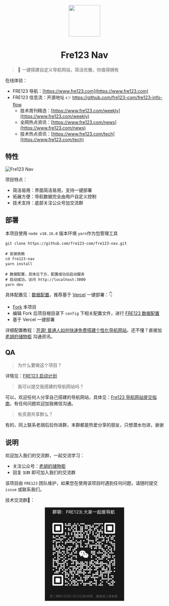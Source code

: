 <p align="center">
  <img src="https://cdn.jsdelivr.net/gh/fre123-com/fre123-info-flow@main/.files/logo.png" width="100" height="100">
</p>
<h1 align="center">Fre123 Nav</h1>

> 👀 一键搭建自定义导航网站，简洁优雅，你值得拥有

在线体验：

- FRE123 导航：[https://www.fre123.com](https://www.fre123.com)
- FRE123 信息流：开源地址 👉 https://github.com/fre123-com/fre123-info-flow
  - 技术周刊精选：[https://www.fre123.com/weekly](https://www.fre123.com/weekly)
  - 全网热点资讯：[https://www.fre123.com/news](https://www.fre123.com/news)
  - 技术热点资讯：[https://www.fre123.com/tech](https://www.fre123.com/tech)

## 特性

![Fre123 Nav](https://cdn.jsdelivr.net/gh/fre123-com/fre123-nav@main/.files/images/index.jpg)

项目特点：

- 简洁易用：界面简洁易用，支持一键部署
- 拓展方便：导航数据完全由用户自定义控制
- 技术支持：底部关注公众号加交流群

## 部署 

本项目使用 `node v18.16.0` 版本环境 `yarn`作为包管理工具

```
git clone https://github.com/fre123-com/fre123-nav.git

# 安装依赖
cd fre123-nav
yarn install

# 数据配置，具体见下方，配置成功后启动服务
# 启动成功，访问 http://localhost:3000 
yarn dev
```

具体配置见：[数据配置](./.files/docs/config.md)，推荐基于 [Vercel](https://vercel.com/new/clone?repository-url=https://github.com/fre123-com/fre123-nav&project-name=fre123-nav&repository-name=fre123-nav&demo-title=fre123-nav&demo-description=fre123-nav&demo-url=https%3A%2F%2Ffre123.com) 一键部署：👇

- [Fork](https://github.com/fre123-com/fre123-nav/fork) 本项目
- 编辑 Fork 后项目根目录下 `config` 下相关配置文件，进行 [FRE123 数据配置](./.files/docs/config.md)
- 基于 Vercel 一键部署

详细配置教程：[开源! 普通人如何快速免费搭建个性化导航网站](https://mp.weixin.qq.com/s/NEqY1Qb4dyJDhdtlYxjmaA)。还不懂？直接加[老胡的储物柜](https://cdn.jsdelivr.net/gh/fre123-com/fre123-info-flow@main/.files/wechat.jpeg) 沟通资讯。

## QA

> 为什么要做这个项目？

详情见：[FRE123 启动计划](https://mp.weixin.qq.com/s/6El2AW93K4RiEHhma3vVPg)

> 我可以提交我搭建的导航网站吗？

可以，欢迎任何人分享自己搭建的导航网站，具体见：[Fre123 导航网站提交指南](https://www.fre123.com/pub_nav)，有任何问题欢迎加我微信沟通。

> 有资源共享群么？

有的，同上联系老胡后拉你进群，本群都是热爱分享的朋友，只想潜水勿进，谢谢

## 说明

欢迎加入我们的交流群，一起交流学习：

- 关注公众号：[老胡的储物柜](https://cdn.jsdelivr.net/gh/fre123-com/fre123-info-flow@main/.files/wechat.jpeg)
- 回复 `加群` 即可加入我们的交流群

该项目由 `FRE123` 团队维护，如果您在使用该项目时遇到任何问题，请随时提交 `issue` 或联系我们。

技术交流群🤖：

<p align="center">
  <img src=".files/images/group.jpg" width="50%">
</p>
